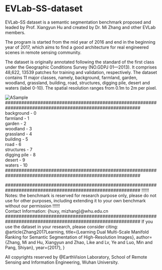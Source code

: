 # EVLab-SS-dataset
EVLab-SS dataset is a semantic segmentation benchmark proposed and leaded by Prof. Xiangyun Hu and created by Dr. Mi Zhang and other EVLab members.

The program is started from the mid year of 2016 and end in the beginning year of 2017, which aims to find a good architecture for real engineered scenes
in remote sensing community.

The dataset is originally annotated following the standard of the first class under the Geographic Conditions Survey (NO.GDPJ 01—2013).
It comprises 48,622, 13539 patches for training and validation, respectively.
The dataset contains 11 major classes, namely, background, farmland, garden, woodland, grassland, building, road, structures, digging pile, desert and waters (label 0-10).
The spatial resolution ranges from 0.1m to 2m per pixel.

![ASample](https://user-images.githubusercontent.com/97817720/149646808-4285f813-d6f8-46bc-8525-40327a8ad692.png)
##########################################################################################################  
background - 0  
farmland   - 1  
garden     - 2  
woodland   - 3  
grassland  - 4  
building   - 5  
road       - 6  
structures - 7  
digging pile - 8  
desert     - 9  
waters     - 10  
##########################################################################################################


##########################################################################################################
!!!!!! Notes: the benchmark is reserved for research purpose only, please do not use for other purposes, 
including extending it to your own benchmark without our permission !!!!!!  
Contact Information:
{huxy, mizhang}@whu.edu.cn
##########################################################################################################
If you use the dataset in your research, please consider citing:
@article{Zhang2017Learning,
  title={Learning Dual Multi-Scale Manifold Ranking for Semantic Segmentation of High-Resolution Images},
  author={Zhang, Mi and Hu, Xiangyun and Zhao, Like and Lv, Ye and Luo, Min and Pang, Shiyan},
  year={2017},
}

All copyrights reserved by @EarthVision Laboratory, School of Remote Sensing and Information Engineering, Wuhan University.
